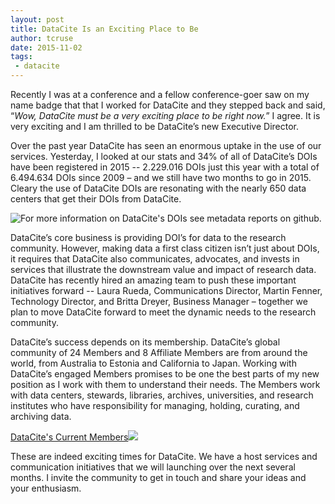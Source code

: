 ```yaml
---
layout: post
title: DataCite Is an Exciting Place to Be
author: tcruse
date: 2015-11-02
tags:
 - datacite
---
```


Recently I was at a conference and a fellow conference-goer saw on my name badge that that I worked for DataCite and they stepped back and said, “*Wow, DataCite must be a very exciting place to be right now.*” I agree.  It is very exciting and I am thrilled to be DataCite’s new Executive Director.

Over the past year DataCite has seen an enormous uptake in the use of our services. Yesterday, I looked at our stats and 34% of all of DataCite’s DOIs have been registered in 2015 -- 2.229.016 DOIs just this year with a total of 6.494.634 DOIs since 2009 – and we still have two months to go in 2015.  Cleary the use of DataCite DOIs are resonating with the nearly 650 data centers that get their DOIs from DataCite.

![For more information on DataCite's DOIs see [metadata reports](https://github.com/datacite/metadata-reports/blob/master/overview/index.md) on github.](/images/2015/11/DOIs_per_year.png)

DataCite’s core business is providing DOI’s for data to the research community. However, making data a first class citizen isn’t just about DOIs, it requires that DataCite also communicates, advocates, and invests in services that illustrate the downstream value and impact of research data.  DataCite has recently hired an amazing team to push these important initiatives forward -- Laura Rueda, Communications Director, Martin Fenner, Technology Director, and Britta Dreyer, Business Manager – together we plan to move DataCite forward to meet the dynamic needs to the research community.

DataCite’s success depends on its membership. DataCite’s global community of 24 Members and 8 Affiliate Members are from around the world, from Australia to Estonia and California to Japan.   Working with DataCite’s engaged Members promises to be one the best parts of my new position as I work with them to understand their needs. The  Members work with data centers, stewards, libraries, archives, universities, and research institutes who have responsibility for managing, holding, curating, and archiving data.

[DataCite's Current Members]()![](/images/2015/11/members.png)

These are indeed exciting times for DataCite. We have a host services and communication initiatives that we will launching over the next several months. I invite the community to get in touch and share your ideas and your enthusiasm.
